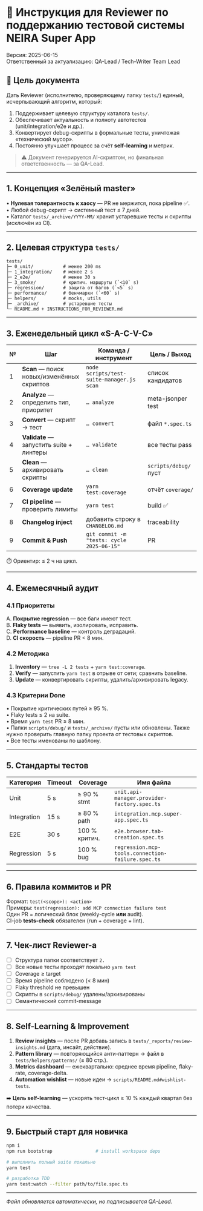 # 🧪 Инструкция для Reviewer по поддержанию тестовой системы NEIRA Super App

Версия: 2025-06-15  
Ответственный за актуализацию: QA-Lead / Tech-Writer Team Lead

## 🎯 Цель документа

Дать Reviewer (исполнителю, проверяющему папку `tests/`) единый, исчерпывающий алгоритм, который:

1. Поддерживает целевую структуру каталога `tests/`.
2. Обеспечивает актуальность и полноту автотестов (unit/integration/e2e и др.).
3. Конвертирует debug-скрипты в формальные тесты, уничтожая «технический мусор».
4. Постоянно улучшает процесс за счёт **self-learning** и метрик.

> ⚠️ Документ генерируется AI-скриптом, но финальная ответственность — за QA-Lead.

---

## 1. Концепция «Зелёный master»

• **Нулевая толерантность к хаосу** — PR не мержится, пока pipeline ✅.  
• Любой debug-скрипт → системный тест ≤ 7 дней.  
• Каталог `tests/_archive/YYYY-MM/` хранит устаревшие тесты и скрипты (исключён из CI).

---

## 2. Целевая структура `tests/`

```
tests/
├─ 0_unit/           # менее 200 ms
├─ 1_integration/    # менее 2 s
├─ 2_e2e/            # менее 30 s
├─ 3_smoke/          # критич. маршруты (`<10` s)
├─ regression/       # защита от багов (`<5` s)
├─ performance/      # бенчмарки (`<60` s)
├─ helpers/          # mocks, utils
├─ _archive/         # устаревшие тесты
└─ README.md + INSTRUCTIONS_FOR_REVIEWER.md
```

---

## 3. Еженедельный цикл «S-A-C-V-C»

| №   | Шаг                                        | Команда / инструмент                      | Цель / Выход          |
| --- | ------------------------------------------ | ----------------------------------------- | --------------------- |
| 1   | **Scan** — поиск новых/изменённых скриптов | `node scripts/test-suite-manager.js scan` | список кандидатов     |
| 2   | **Analyze** — определить тип, приоритет    | `… analyze`                               | meta-jsonper test     |
| 3   | **Convert** — скрипт → тест                | `… convert`                               | файл `*.spec.ts`      |
| 4   | **Validate** — запустить suite + линтеры   | `… validate`                              | все тесты pass        |
| 5   | **Clean** — архивировать скрипты           | `… clean`                                 | `scripts/debug/` пуст |
| 6   | **Coverage update**                        | `yarn test:coverage`                      | отчёт `coverage/`     |
| 7   | **CI pipeline** — проверить лимиты         | `yarn test`                               | build ✅              |
| 8   | **Changelog inject**                       | добавить строку в `CHANGELOG.md`          | traceability          |
| 9   | **Commit & Push**                          | `git commit -m "tests: cycle 2025-06-15"` | PR                    |

⏱️ Ориентир: ≤ 2 ч на цикл.

---

## 4. Ежемесячный аудит

### 4.1 Приоритеты

A. **Покрытие regression** — все баги имеют тест.  
B. **Flaky tests** — выявить, изолировать, исправить.  
C. **Performance baseline** — контроль деградаций.  
D. **CI скорость** — pipeline PR < 8 мин.

### 4.2 Методика

1. **Inventory** — `tree -L 2 tests` + `yarn test:coverage`.
2. **Verify** — запустить `yarn test` в отрыве от сети; сравнить baseline.
3. **Update** — конвертировать скрипты, удалить/архивировать legacy.

### 4.3 Критерии Done

• Покрытие критических путей ≥ 95 %.  
• Flaky tests ≤ 2 на suite.  
• Время `yarn test` PR ≤ 8 мин.  
• Папки `scripts/debug/` и `tests/_archive/` пусты или обновлены. Также нужно проверить главную папку проекта от тестовых скриптов.  
• Все тесты именованы по шаблону.

---

## 5. Стандарты тестов

| Категория   | Timeout | Coverage      | Имя файла                                         |
| ----------- | ------- | ------------- | ------------------------------------------------- |
| Unit        | 5 s     | ≥ 90 % stmt   | `unit.api-manager.provider-factory.spec.ts`       |
| Integration | 15 s    | ≥ 80 % path   | `integration.mcp.super-app.spec.ts`               |
| E2E         | 30 s    | 100 % критич. | `e2e.browser.tab-creation.spec.ts`                |
| Regression  | 5 s     | 100 % bug     | `regression.mcp-tools.connection-failure.spec.ts` |

---

## 6. Правила коммитов и PR

Формат: `test(<scope>): <action>`  
Примеры: `test(regression): add MCP connection failure test`  
Один PR = логический блок (weekly-cycle **или** audit).  
CI-job **tests-check** обязателен (run + coverage + lint).

---

## 7. Чек-лист Reviewer-а

- [ ] Структура папки соответствует `2.`
- [ ] Все новые тесты проходят локально `yarn test`
- [ ] Coverage ≥ target
- [ ] Время pipeline соблюдено (< 8 мин)
- [ ] Flaky threshold не превышен
- [ ] Скрипты в `scripts/debug/` удалены/архивированы
- [ ] Семантический commit-message

---

## 8. Self-Learning & Improvement

1. **Review insights** — после PR добавь запись в `tests/_reports/review-insights.md` (дата, инсайт, действие).
2. **Pattern library** — повторяющийся анти-паттерн → файл в `tests/helpers/patterns/` (≤ 80 стр.).
3. **Metrics dashboard** — ежеквартально: среднее время pipeline, flaky-rate, coverage-delta.
4. **Automation wishlist** — новые идеи → `scripts/README.md#wishlist-tests`.

➡️ **Цель self-learning** — ускорять тест-цикл ≥ 10 % каждый квартал без потери качества.

---

## 9. Быстрый старт для новичка

```bash
npm i
npm run bootstrap                # install workspace deps

# выполнить полный suite локально
yarn test

# разработка TDD
yarn test:watch --filter path/to/file.spec.ts
```

---

_Файл обновляется автоматически, но подписывается QA-Lead._
